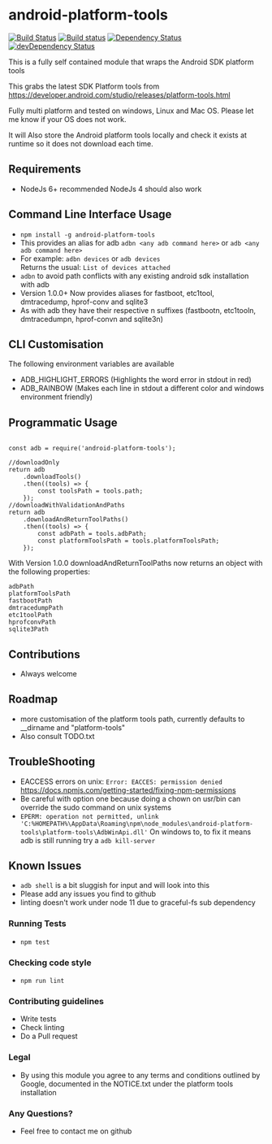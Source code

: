 # android-platform-tools #

[![Build Status](https://travis-ci.org/jamie-sherriff/android-platform-tools.svg?branch=master)](https://travis-ci.org/jamie-sherriff/android-platform-tools)
[![Build status](https://ci.appveyor.com/api/projects/status/xxa5h7vtrgvra895?svg=true)](https://ci.appveyor.com/project/jamie-sherriff/android-platform-tools)
[![Dependency Status](https://david-dm.org/jamie-sherriff/android-platform-tools.svg)](https://david-dm.org/jamie-sherriff/android-platform-tools)
[![devDependency Status](https://david-dm.org/jamie-sherriff/android-platform-tools/dev-status.svg)](https://david-dm.org/jamie-sherriff/android-platform-tools#info=devDependencies)

This is a fully self contained module that wraps the Android SDK platform tools

This grabs the latest SDK Platform tools from https://developer.android.com/studio/releases/platform-tools.html

Fully multi platform and tested on windows, Linux and Mac OS. Please let me know if your OS does not work.

It will Also store the Android platform tools locally and check it exists at runtime so it does not download each time.

## Requirements ##
* NodeJs 6+ recommended NodeJs 4 should also work

## Command Line Interface Usage ##
* `npm install -g android-platform-tools` 
* This provides an alias for adb `adbn <any adb command here>` or  `adb <any adb command here>` 
* For example: `adbn devices` or `adb devices`  
 Returns the usual: `List of devices attached`
* `adbn` to avoid path conflicts with any existing android sdk installation with adb
* Version 1.0.0+ Now provides aliases for fastboot, etc1tool, dmtracedump, hprof-conv and sqlite3
* As with adb they have their respective n suffixes (fastbootn, etc1tooln, dmtracedumpn, hprof-convn and sqlite3n)

 
## CLI Customisation ##
 The following environment variables are available
 
 * ADB_HIGHLIGHT_ERRORS (Highlights the word error in stdout in red)
 * ADB_RAINBOW (Makes each line in stdout a different color and windows environment friendly)

## Programmatic Usage ##
~~~~

const adb = require('android-platform-tools');
  
//downloadOnly
return adb
    .downloadTools()
    .then((tools) => {
        const toolsPath = tools.path;
    });
//downloadWithValidationAndPaths
return adb
    .downloadAndReturnToolPaths()
    .then((tools) => {
        const adbPath = tools.adbPath;
        const platformToolsPath = tools.platformToolsPath;
    });
~~~~

With Version 1.0.0 downloadAndReturnToolPaths now returns an object with the following properties:
~~~
adbPath
platformToolsPath
fastbootPath
dmtracedumpPath
etc1toolPath
hprofconvPath
sqlite3Path
~~~


## Contributions ##
* Always welcome 

## Roadmap ##
* more customisation of the platform tools path, currently defaults to __dirname and "platform-tools"
* Also consult TODO.txt

## TroubleShooting ##
* EACCESS errors on unix: `Error: EACCES: permission denied`
  https://docs.npmjs.com/getting-started/fixing-npm-permissions
* Be careful with option one because doing a chown on usr/bin can override the sudo command on unix systems
* `EPERM: operation not permitted, unlink 'C:%HOMEPATH%\AppData\Roaming\npm\node_modules\android-platform-tools\platform-tools\AdbWinApi.dll'` On windows
to, to fix it means adb is still running try a `adb kill-server`

## Known Issues ##
* `adb shell` is a bit sluggish for input and will look into this
* Please add any issues you find to github
* linting doesn't work under node 11 due to graceful-fs sub dependency

### Running Tests ###
* `npm test`

### Checking code style ###
* `npm run lint`

### Contributing guidelines ###
* Write tests
* Check linting
* Do a Pull request

### Legal ###
* By using this module you agree to any terms and conditions outlined by Google,
documented in the NOTICE.txt under the platform tools installation

### Any Questions? ###
* Feel free to contact me on github